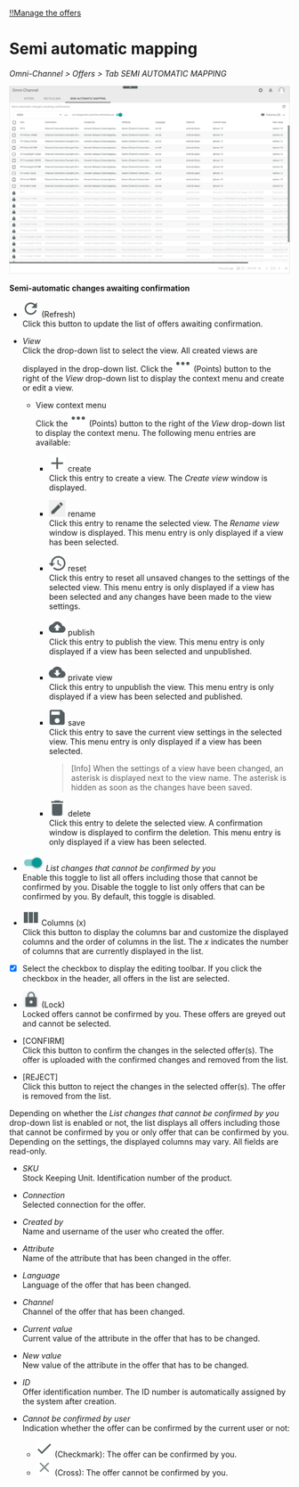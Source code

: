 [!!Manage the offers](../Operation/01_ManageOffers.md)

# Semi automatic mapping

*Omni-Channel > Offers > Tab SEMI AUTOMATIC MAPPING*

![Semi automatic mapping](../../Assets/Screenshots/Channels/Offers/SemiAutomaticMapping/SemiAutomaticMapping.png "[Semi automatic mapping]")

**Semi-automatic changes awaiting confirmation**

- ![Refresh](../../Assets/Icons/Refresh01.png "[Refresh]") (Refresh)   
  Click this button to update the list of offers awaiting confirmation.

- *View*   
  Click the drop-down list to select the view. All created views are displayed in the drop-down list. Click the ![Points](../../Assets/Icons/Points01.png "[Points]") (Points) button to the right of the *View* drop-down list to display the context menu and create or edit a view.    

  - View context menu   
    Click the ![Points](../../Assets/Icons/Points01.png "[Points]") (Points) button to the right of the *View* drop-down list to display the context menu. The following menu entries are available:

      - ![Create](../../Assets/Icons/Plus06.png "[Create]") create   
        Click this entry to create a view. The *Create view* window is displayed.

      - ![Rename](../../Assets/Icons/Edit02.png "[Rename]") rename    
        Click this entry to rename the selected view. The *Rename view* window is displayed. This menu entry is only displayed if a view has been selected.

      - ![Reset](../../Assets/Icons/Reset.png "[Reset]") reset    
        Click this entry to reset all unsaved changes to the settings of the selected view. This menu entry is only displayed if a view has been selected and any changes have been made to the view settings.

      - ![Publish](../../Assets/Icons/Publish.png "[Publish]") publish    
        Click this entry to publish the view. This menu entry is only displayed if a view has been selected and unpublished.

      - ![Private view](../../Assets/Icons/Unpublish.png "[Unpublish]") private view    
        Click this entry to unpublish the view. This menu entry is only displayed if a view has been selected and published.

      - ![Save](../../Assets/Icons/Save.png "[Save]") save    
        Click this entry to save the current view settings in the selected view. This menu entry is only displayed if a view has been selected.

        > [Info] When the settings of a view have been changed, an asterisk is displayed next to the view name. The asterisk is hidden as soon as the changes have been saved.

      - ![Delete](../../Assets/Icons/Trash01.png "[Delete]") delete    
        Click this entry to delete the selected view. A confirmation window is displayed to confirm the deletion. This menu entry is only displayed if a view has been selected.


- ![Toggle](../../Assets/Icons/Toggle.png "[Toggle]") *List changes that cannot be confirmed by you*    
  Enable this toggle to list all offers including those that cannot be confirmed by you. Disable the toggle to list only offers that can be confirmed by you. By default, this toggle is disabled.

- ![Columns](../../Assets/Icons/Columns.png "[Columns]") Columns (x)   
  Click this button to display the columns bar and customize the displayed columns and the order of columns in the list. The *x* indicates the number of columns that are currently displayed in the list.

- [x]     
  Select the checkbox to display the editing toolbar. If you click the checkbox in the header, all offers in the list are selected.

- ![Lock](../../Assets/Icons/Lock01.png "[Lock]") (Lock)   
  Locked offers cannot be confirmed by you. These offers are greyed out and cannot be selected.
    
- [CONFIRM]    
  Click this button to confirm the changes in the selected offer(s). The offer is uploaded with the confirmed changes and removed from the list. 

- [REJECT]   
  Click this button to reject the changes in the selected offer(s). The offer is removed from the list. 

Depending on whether the *List changes that cannot be confirmed by you* drop-down list is enabled or not, the list displays all offers including those that cannot be confirmed by you or only offer that can be confirmed by you. Depending on the settings, the displayed columns may vary. All fields are read-only. 

- *SKU*      
  Stock Keeping Unit. Identification number of the product.

- *Connection*  
  Selected connection for the offer.

- *Created by*  
  Name and username of the user who created the offer.

- *Attribute*   
  Name of the attribute that has been changed in the offer.

- *Language*   
  Language of the offer that has been changed.

- *Channel*   
  Channel of the offer that has been changed.    

- *Current value*   
  Current value of the attribute in the offer that has to be changed.

- *New value*   
  New value of the attribute in the offer that has to be changed.

- *ID*  
  Offer identification number. The ID number is automatically assigned by the system after creation.

- *Cannot be confirmed by user*   
  Indication whether the offer can be confirmed by the current user or not:
  - ![Check](../../Assets/Icons/Check.png "[Check]") (Checkmark): The offer can be confirmed by you.  
  - ![Cross](../../Assets/Icons/Cross02.png "[Cross]") (Cross): The offer cannot be confirmed by you.
